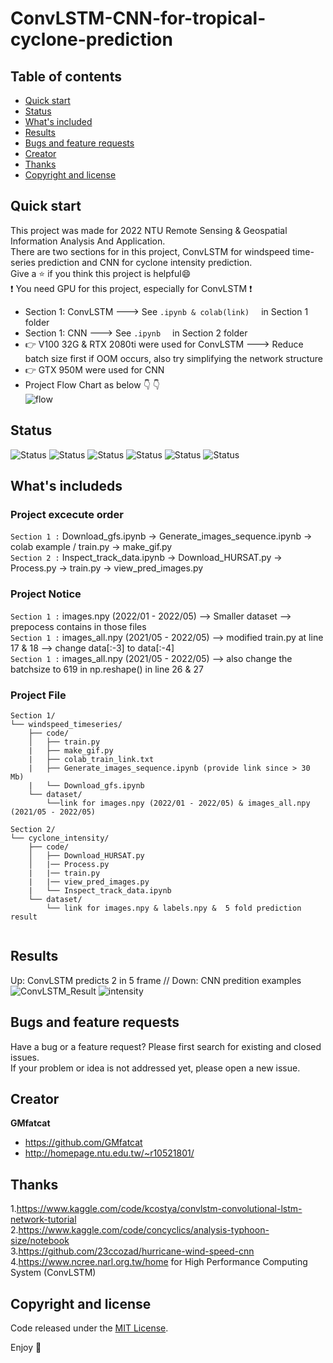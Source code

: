 # ConvLSTM-CNN-for-tropical-cyclone-prediction


## Table of contents

- [Quick start](#quick-start)
- [Status](#status)
- [What's included](#whats-included)
- [Results](#results)
- [Bugs and feature requests](#bugs-and-feature-requests)
- [Creator](#creator)
- [Thanks](#thanks)
- [Copyright and license](#copyright-and-license)


## Quick start

This project was made for 2022 NTU Remote Sensing & Geospatial Information Analysis And Application.  
There are two sections for in this project, ConvLSTM for windspeed time-series prediction and CNN for cyclone intensity prediction.  
Give a :star: if you think this project is helpful:smile:  
:exclamation: You need GPU for this project, especially for ConvLSTM :exclamation:

- Section 1: ConvLSTM ---> See ```.ipynb & colab(link) ``` &nbsp;  in Section 1 folder
- Section 1: CNN ---> See ```.ipynb ``` &nbsp;  in Section 2 folder
- :point_right: V100 32G & RTX 2080ti were used for ConvLSTM ---> Reduce batch size first if OOM occurs, also try simplifying the network structure
- :point_right: GTX 950M were used for CNN 
- Project Flow Chart as below :point_down: :point_down:  
![flow](https://user-images.githubusercontent.com/58526756/169665524-7cfb2276-5581-4b30-a7ec-f678c0f0cd06.JPG)


## Status

![Status](https://img.shields.io/badge/Keras-needed-brightgreen)
![Status](https://img.shields.io/badge/netCDF4-needed-brightgreen)
![Status](https://img.shields.io/badge/ploty-needed-brightgreen)
![Status](https://img.shields.io/badge/xarray-needed-brightgreen)
![Status](https://img.shields.io/badge/requests-needed-critical)
![Status](https://img.shields.io/badge/GPU-needed-critical)

## What's includeds
### Project excecute order
```Section 1 :``` Download_gfs.ipynb -> Generate_images_sequence.ipynb -> colab example / train.py -> make_gif.py  
```Section 2 :``` Inspect_track_data.ipynb -> Download_HURSAT.py -> Process.py -> train.py -> view_pred_images.py

### Project Notice
```Section 1 :``` images.npy (2022/01 - 2022/05) --> Smaller dataset --> prepocess contains in those files    
```Section 1 :``` images_all.npy (2021/05 - 2022/05) --> modified train.py at line 17 & 18 --> change data[:-3] to data[:-4]  
```Section 1 :``` images_all.npy (2021/05 - 2022/05) --> also change the batchsize to 619 in np.reshape() in line 26 & 27

### Project File
```text
Section 1/
└── windspeed_timeseries/
    ├── code/
    │   ├── train.py
    |   ├── make_gif.py
    |   ├── colab_train_link.txt
    |   ├── Generate_images_sequence.ipynb (provide link since > 30 Mb)
    |   └── Download_gfs.ipynb
    └── dataset/
        └──link for images.npy (2022/01 - 2022/05) & images_all.npy (2021/05 - 2022/05)
              
Section 2/
└── cyclone_intensity/
    ├── code/
    │   ├── Download_HURSAT.py
    │   |── Process.py
    |   |── train.py
    |   |── view_pred_images.py
    |   └── Inspect_track_data.ipynb
    └── dataset/
        └── link for images.npy & labels.npy &  5 fold prediction result
        
```

## Results
Up: ConvLSTM predicts 2 in 5 frame // Down: CNN predition examples 
![ConvLSTM_Result](https://user-images.githubusercontent.com/58526756/169666668-7b7e7193-aec1-43db-8a94-c6be3771cbf9.gif)
![intensity](https://user-images.githubusercontent.com/58526756/169667014-3d562d51-60fd-4e4b-ade4-9c092ab6dda9.png)



## Bugs and feature requests

Have a bug or a feature request? Please first search for existing and closed issues.  
If your problem or idea is not addressed yet, please open a new issue.  


## Creator

**GMfatcat**

- <https://github.com/GMfatcat>
- <http://homepage.ntu.edu.tw/~r10521801/>

## Thanks

1.https://www.kaggle.com/code/kcostya/convlstm-convolutional-lstm-network-tutorial  
2.https://www.kaggle.com/code/concyclics/analysis-typhoon-size/notebook  
3.https://github.com/23ccozad/hurricane-wind-speed-cnn  
4.https://www.ncree.narl.org.tw/home  for High Performance Computing System (ConvLSTM)

## Copyright and license

Code released under the [MIT License](https://reponame/blob/master/LICENSE).

Enjoy :metal:
